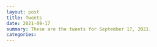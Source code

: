 ```yaml
---
layout: post
title: Tweets
date: 2021-09-17
summary: These are the tweets for September 17, 2021.
categories:
---
```


